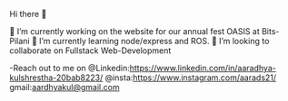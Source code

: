  Hi there 👋





🔭 I’m currently working on the website for our annual fest OASIS at Bits-Pilani
🌱 I’m currently learning node/express and ROS.
👯 I’m looking to collaborate on Fullstack Web-Development

-Reach out to me on @Linkedin:https://www.linkedin.com/in/aaradhya-kulshrestha-20bab8223/
                    @insta:https://www.instagram.com/aarads21/
                    gmail:aardhyakul@gmail.com


